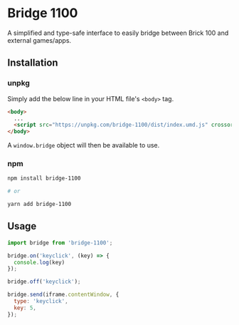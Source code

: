 # Bridge 1100

A simplified and type-safe interface to easily bridge between Brick 100 and external games/apps.

## Installation

### unpkg

Simply add the below line in your HTML file's `<body>` tag.

```html
<body>
  ...
  <script src="https://unpkg.com/bridge-1100/dist/index.umd.js" crossorigin></script>
</body>
```

A `window.bridge` object will then be available to use.

### npm

```sh
npm install bridge-1100

# or

yarn add bridge-1100
```

## Usage

```js
import bridge from 'bridge-1100';

bridge.on('keyclick', (key) => {
  console.log(key)
});

bridge.off('keyclick');

bridge.send(iframe.contentWindow, {
  type: 'keyclick',
  key: 5,
});
```
